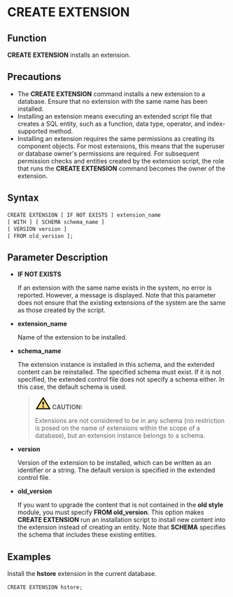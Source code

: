 # CREATE EXTENSION<a name="EN-US_TOPIC_0000001080534638"></a>

## Function<a name="section173831846163116"></a>

**CREATE EXTENSION**  installs an extension.

## Precautions<a name="section786041713618"></a>

-   The  **CREATE EXTENSION**  command installs a new extension to a database. Ensure that no extension with the same name has been installed.
-   Installing an extension means executing an extended script file that creates a SQL entity, such as a function, data type, operator, and index-supported method.
-   Installing an extension requires the same permissions as creating its component objects. For most extensions, this means that the superuser or database owner's permissions are required. For subsequent permission checks and entities created by the extension script, the role that runs the  **CREATE EXTENSION**  command becomes the owner of the extension.

## Syntax<a name="section1374719912321"></a>

```
CREATE EXTENSION [ IF NOT EXISTS ] extension_name
[ WITH ] [ SCHEMA schema_name ]
[ VERSION version ]
[ FROM old_version ];
```

## Parameter Description<a name="section62781959163314"></a>

-   **IF NOT EXISTS**

    If an extension with the same name exists in the system, no error is reported. However, a message is displayed. Note that this parameter does not ensure that the existing extensions of the system are the same as those created by the script.


-   **extension\_name**

    Name of the extension to be installed.


-   **schema\_name**

    The extension instance is installed in this schema, and the extended content can be reinstalled. The specified schema must exist. If it is not specified, the extended control file does not specify a schema either. In this case, the default schema is used.

    >![](public_sys-resources/icon-caution.gif) **CAUTION:** 
    >
    >Extensions are not considered to be in any schema \(no restriction is posed on the name of extensions within the scope of a database\), but an extension instance belongs to a schema.


-   **version**

    Version of the extension to be installed, which can be written as an identifier or a string. The default version is specified in the extended control file.


-   **old\_version**

    If you want to upgrade the content that is not contained in the  **old style**  module, you must specify  **FROM old\_version**. This option makes  **CREATE EXTENSION**  run an installation script to install new content into the extension instead of creating an entity. Note that  **SCHEMA**  specifies the schema that includes these existing entities.


## Examples<a name="section14411351193419"></a>

Install the  **hstore**  extension in the current database.

```
CREATE EXTENSION hstore;
```
